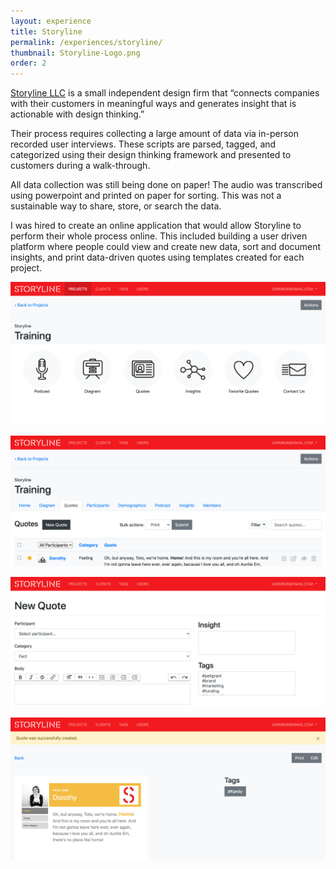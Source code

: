 ```yaml
---
layout: experience
title: Storyline
permalink: /experiences/storyline/
thumbnail: Storyline-Logo.png
order: 2
---
```


[Storyline LLC](https://www.storylinellc.com/) is a small independent design firm that “connects companies with their customers in meaningful ways and generates insight that is actionable with design thinking.”

Their process requires collecting a large amount of data via in-person recorded user interviews. These scripts are parsed, tagged, and categorized using their design thinking framework and presented to customers during a walk-through.

All data collection was still being done on paper! The audio was transcribed using powerpoint and printed on paper for sorting. This was not a sustainable way to share, store, or search the data.

I was hired to create an online application that would allow Storyline to perform their whole process online. This included building a user driven platform where people could view and create new data, sort and document insights, and print data-driven quotes using templates created for each project.


![Project home](/assets/images/experiences/storyline/home.png)

![Quotes](/assets/images/experiences/storyline/quotes.png)

![New quote](/assets/images/experiences/storyline/new-quote.png)

![Print qoute](/assets/images/experiences/storyline/print-quote.png)
